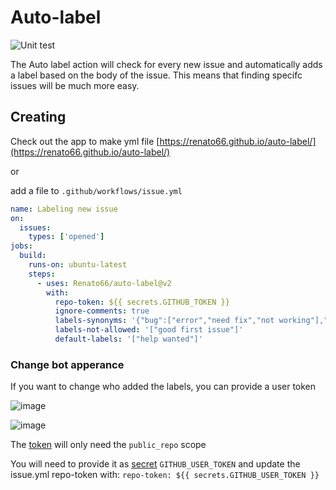 # Auto-label

![Unit test](https://github.com/Renato66/auto-label/workflows/Unit%20test/badge.svg)

The Auto label action will check for every new issue and automatically adds a label based on the body of the issue. This means that finding specifc issues will be much more easy.

## Creating

Check out the app to make yml file
[https://renato66.github.io/auto-label/](https://renato66.github.io/auto-label/)

or

add a file to `.github/workflows/issue.yml`

```yml
name: Labeling new issue
on:
  issues:
    types: ['opened']
jobs:
  build:
    runs-on: ubuntu-latest
    steps:
      - uses: Renato66/auto-label@v2
        with:
          repo-token: ${{ secrets.GITHUB_TOKEN }}
          ignore-comments: true
          labels-synonyms: '{"bug":["error","need fix","not working"],"enhancement":["upgrade"],"question":["help"]}'
          labels-not-allowed: '["good first issue"]'
          default-labels: '["help wanted"]'
```

### Change bot apperance
If you want to change who added the labels, you can provide a user token

![image](https://user-images.githubusercontent.com/9284273/79672221-678bf080-81a6-11ea-908e-fb875772121a.png)

![image](https://user-images.githubusercontent.com/9284273/79672289-e123de80-81a6-11ea-9faa-237adc0873f0.png)

The [token](https://help.github.com/en/github/authenticating-to-github/creating-a-personal-access-token-for-the-command-line) will only need the `public_repo` scope

You will need to provide it as [secret](https://help.github.com/en/actions/configuring-and-managing-workflows/creating-and-storing-encrypted-secrets) `GITHUB_USER_TOKEN`
and update the issue.yml repo-token with:
`repo-token: ${{ secrets.GITHUB_USER_TOKEN }}`
